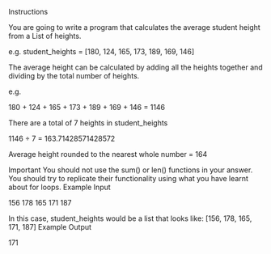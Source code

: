 Instructions

You are going to write a program that calculates the average student height from a List of heights.

e.g. student_heights = [180, 124, 165, 173, 189, 169, 146]

The average height can be calculated by adding all the heights together and dividing by the total number of heights.

e.g.

180 + 124 + 165 + 173 + 189 + 169 + 146 = 1146

There are a total of 7 heights in student_heights

1146 ÷ 7 = 163.71428571428572

Average height rounded to the nearest whole number = 164

Important You should not use the sum() or len() functions in your answer. You should try to replicate their functionality using what you have learnt about for loops.
Example Input

156 178 165 171 187

In this case, student_heights would be a list that looks like: [156, 178, 165, 171, 187]
Example Output

171

